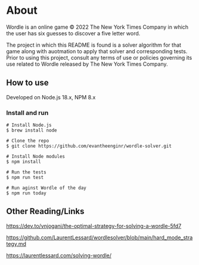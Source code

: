 # About

Wordle is an online game © 2022 The New York Times Company in which the user 
has six guesses to discover a five letter word.

The project in which this README is found is a solver algorithm for that game
along with auotmation to apply that solver and corresponding tests. Prior to
using this project, consult any terms of use or policies governing its use
related to Wordle released by The New York Times Company.

## How to use

Developed on Node.js 18.x, NPM 8.x

### Install and run

```
# Install Node.js
$ brew install node

# Clone the repo
$ git clone https://github.com/evantheenginr/wordle-solver.git

# Install Node modules
$ npm install

# Run the tests
$ npm run test

# Run aginst Wordle of the day
$ npm run today
```

## Other Reading/Links

https://dev.to/vnjogani/the-optimal-strategy-for-solving-a-wordle-5fd7

https://github.com/LaurentLessard/wordlesolver/blob/main/hard_mode_strategy.md

https://laurentlessard.com/solving-wordle/

